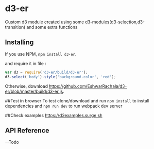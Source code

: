 # d3-er

Custom d3 module created using some d3-modules(d3-selection,d3-transition) and some extra functions 

## Installing

If you use NPM, `npm install d3-er`.

and require it in file :


```js
var d3 = require('d3-er/build/d3-er');
d3.select('body').style('background-color', 'red');
```


Otherwise, download https://github.com/EshwarRachala/d3-er/blob/master/build/d3-er.js.

##Test in browser
To test clone/download and run `npm install` to install dependencies 
and `npm run dev` to run webpack dev server

##Check examples
https://d3examples.surge.sh


## API Reference

--Todo 
